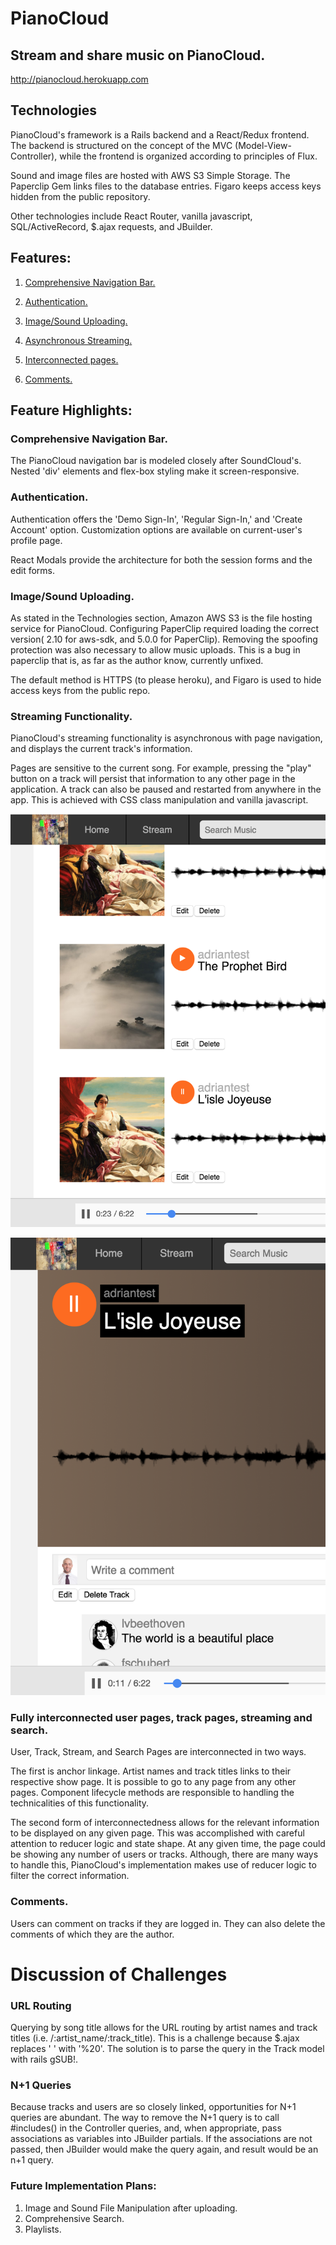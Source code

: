 # PianoCloud

## Stream and share music on PianoCloud.

http://pianocloud.herokuapp.com

## Technologies
PianoCloud's framework is a Rails backend and a React/Redux frontend. The backend is structured on the concept of the MVC (Model-View-Controller), while the frontend is organized according to principles of Flux.

Sound and image files are hosted with AWS S3 Simple Storage. The Paperclip Gem links files to the database entries. Figaro keeps access keys hidden from the public repository.

Other technologies include React Router, vanilla javascript, SQL/ActiveRecord, $.ajax requests, and JBuilder.

## Features:

1. [Comprehensive Navigation Bar.](#nav)

2. [Authentication.](#auth)

3. [Image/Sound Uploading.](#upload)

4. [Asynchronous Streaming.](#stream)

5. [Interconnected pages.](#pages)

6. [Comments.](#comments)

## Feature Highlights:

### <a name="nav"></a>Comprehensive Navigation Bar.

The PianoCloud navigation bar is modeled closely after SoundCloud's. Nested 'div' elements and flex-box styling make it screen-responsive.

### <a name="auth"></a>Authentication.

Authentication offers the 'Demo Sign-In', 'Regular Sign-In,' and 'Create Account' option. Customization options are available on current-user's profile page.

React Modals provide the architecture for both the session forms and the edit forms.

### <a name="upload"></a>Image/Sound Uploading.

As stated in the Technologies section, Amazon AWS S3 is the file hosting service for PianoCloud. Configuring PaperClip required loading the correct version( 2.10 for aws-sdk, and 5.0.0 for PaperClip). Removing the spoofing protection was also necessary to allow music uploads. This is a bug in paperclip that is, as far as the author know, currently unfixed.

The default method is HTTPS (to please heroku), and Figaro is used to hide access keys from the public repo.

### <a name="stream"></a>Streaming Functionality.

PianoCloud's streaming functionality is asynchronous with page navigation, and displays the current track's information.

Pages are sensitive to the current song. For example, pressing the "play" button on a track will persist that information to any other page in the application. A track can also be paused and restarted from anywhere in the app.  This is achieved with CSS class manipulation and vanilla javascript.

![On Track Show](https://github.com/Adrianjewell91/PianoCloud/blob/master/FSP/button-persistence1.png)

![On Profile Show](https://github.com/Adrianjewell91/PianoCloud/blob/master/FSP/button-persistence2.png)


### <a name="pages"></a>Fully interconnected user pages, track pages, streaming and search.

User, Track, Stream, and Search Pages are interconnected in two ways.

The first is anchor linkage. Artist names and track titles links to their respective show page.  It is possible to go to any page from any other pages. Component lifecycle methods are responsible to handling the technicalities of this functionality.

The second form of interconnectedness allows for the relevant information to be displayed on any given page. This was accomplished with careful attention to reducer logic and state shape. At any given time, the page could be showing any number of users or tracks. Although, there are many ways to handle this, PianoCloud's implementation makes use of reducer logic to filter the correct information.

### <a name="comments"></a>Comments.

Users can comment on tracks if they are logged in. They can also delete the comments of which they are the author.

# Discussion of Challenges

### URL Routing

Querying by song title allows for the URL routing by artist names and track titles (i.e. /:artist_name/:track_title). This is a challenge because $.ajax replaces ' ' with '%20'. The solution is to parse the query in the Track model with rails gSUB!.  

### N+1 Queries
Because tracks and users are so closely linked, opportunities for N+1 queries are abundant. The way to remove the N+1 query is to call #includes() in the Controller queries, and, when appropriate, pass associations as variables into JBuilder partials. If the associations are not passed, then JBuilder would make the query again, and result would be an n+1 query.


### Future Implementation Plans:

1. Image and Sound File Manipulation after uploading.
2. Comprehensive Search.
3. Playlists.
